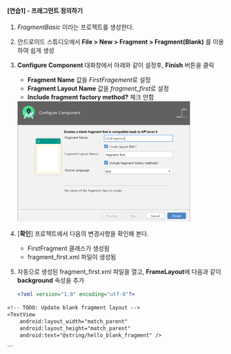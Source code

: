 
#### [연습1] - 프래그먼트 정의하기 
1. *FragmentBasic* 이라는 프로젝트를 생성한다.
2. 안드로이드 스튜디오에서 **File > New > Fragment > Fragment(Blank)** 를 이용하여 쉽게 생성
3. **Configure Component** 대화창에서 아래와 같이 설정후, **Finish** 버튼을 클릭
	- **Fragment Name** 값을 *FirstFragement*로 설정 
	- **Fragment Layout Name** 값을 *fragment\_first*로 설정 
	- **Include fragment factory method?** 체크 안함


	<img src="figure/create-fragment.png" width=400>
4. [**확인**] 프로젝트에서 다음의 변경사항을 확인해 본다.
	- FirstFragment 클래스가 생성됨
	- fragment\_first.xml 파일이 생성됨

5. 자동으로 생성된 fragment\_first.xml 파일을 열고, **FrameLayout**에 다음과 같이 **background** 속성을 추가

	```xml
	<?xml version="1.0" encoding="utf-8"?>
<FrameLayout xmlns:android="http://schemas.android.com/apk/res/android"
    xmlns:tools="http://schemas.android.com/tools"
    android:layout_width="match_parent"
    android:layout_height="match_parent"
    android:background="@android:color/holo_orange_light"
    tools:context=".FirstFragment">

    <!-- TODO: Update blank fragment layout -->
    <TextView
        android:layout_width="match_parent"
        android:layout_height="match_parent"
        android:text="@string/hello_blank_fragment" />
</FrameLayout>
	```
